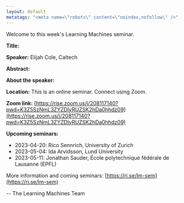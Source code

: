 ```yaml
---
layout: default
metatags: "<meta name=\"robots\" content=\"noindex,nofollow\" />"
---
```

Welcome to this week's Learning Machines seminar.

**Title:** 

**Speaker:** Elijah Cole, Caltech

**Abstract:** 

**About the speaker:** 

**Location:** This is an online seminar. Connect using Zoom.

**Zoom link:** [https://rise.zoom.us/j/208117140?pwd=K3Z5SzNmL3ZYZDlyRUZSK2hDa0hhdz09](https://rise.zoom.us/j/208117140?pwd=K3Z5SzNmL3ZYZDlyRUZSK2hDa0hhdz09)

**Upcoming seminars:**

* 2023-04-20: Rico Sennrich, University of Zurich
* 2023-05-04: Ida Arvidsson, Lund University
* 2023-05-11: Jonathan Sauder, École polytechnique fédérale de Lausanne (EPFL)

More information and coming seminars: [https://ri.se/lm-sem](https://ri.se/lm-sem)

-- The Learning Machines Team

